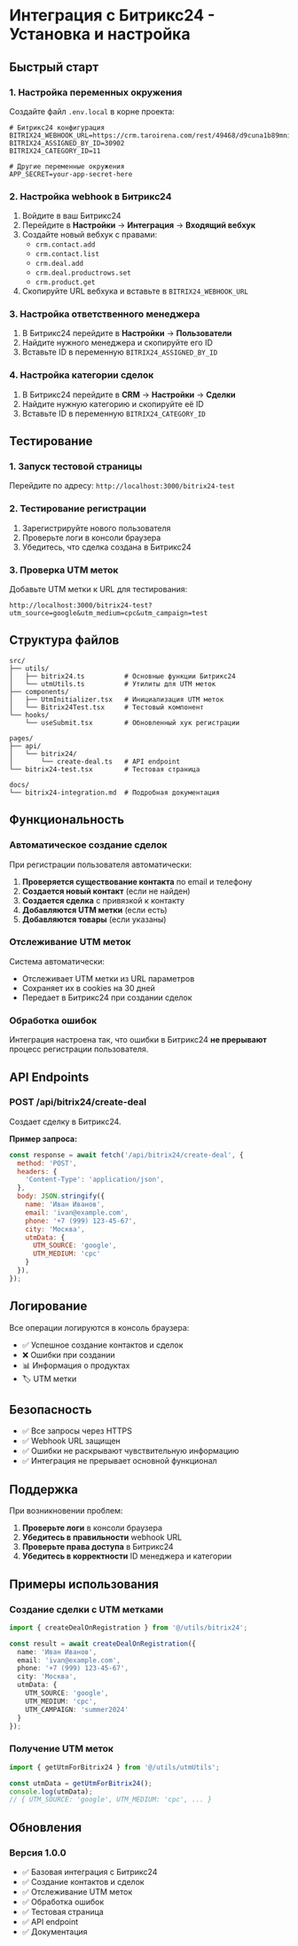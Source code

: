 # Интеграция с Битрикс24 - Установка и настройка

## Быстрый старт

### 1. Настройка переменных окружения

Создайте файл `.env.local` в корне проекта:

```env
# Битрикс24 конфигурация
BITRIX24_WEBHOOK_URL=https://crm.taroirena.com/rest/49468/d9cuna1b89mnipbq/
BITRIX24_ASSIGNED_BY_ID=30902
BITRIX24_CATEGORY_ID=11

# Другие переменные окружения
APP_SECRET=your-app-secret-here
```

### 2. Настройка webhook в Битрикс24

1. Войдите в ваш Битрикс24
2. Перейдите в **Настройки** → **Интеграция** → **Входящий вебхук**
3. Создайте новый вебхук с правами:
   - `crm.contact.add`
   - `crm.contact.list`
   - `crm.deal.add`
   - `crm.deal.productrows.set`
   - `crm.product.get`
4. Скопируйте URL вебхука и вставьте в `BITRIX24_WEBHOOK_URL`

### 3. Настройка ответственного менеджера

1. В Битрикс24 перейдите в **Настройки** → **Пользователи**
2. Найдите нужного менеджера и скопируйте его ID
3. Вставьте ID в переменную `BITRIX24_ASSIGNED_BY_ID`

### 4. Настройка категории сделок

1. В Битрикс24 перейдите в **CRM** → **Настройки** → **Сделки**
2. Найдите нужную категорию и скопируйте её ID
3. Вставьте ID в переменную `BITRIX24_CATEGORY_ID`

## Тестирование

### 1. Запуск тестовой страницы

Перейдите по адресу: `http://localhost:3000/bitrix24-test`

### 2. Тестирование регистрации

1. Зарегистрируйте нового пользователя
2. Проверьте логи в консоли браузера
3. Убедитесь, что сделка создана в Битрикс24

### 3. Проверка UTM меток

Добавьте UTM метки к URL для тестирования:
```
http://localhost:3000/bitrix24-test?utm_source=google&utm_medium=cpc&utm_campaign=test
```

## Структура файлов

```
src/
├── utils/
│   ├── bitrix24.ts          # Основные функции Битрикс24
│   └── utmUtils.ts          # Утилиты для UTM меток
├── components/
│   ├── UtmInitializer.tsx   # Инициализация UTM меток
│   └── Bitrix24Test.tsx     # Тестовый компонент
└── hooks/
    └── useSubmit.tsx        # Обновленный хук регистрации

pages/
├── api/
│   └── bitrix24/
│       └── create-deal.ts   # API endpoint
└── bitrix24-test.tsx        # Тестовая страница

docs/
└── bitrix24-integration.md  # Подробная документация
```

## Функциональность

### Автоматическое создание сделок

При регистрации пользователя автоматически:

1. **Проверяется существование контакта** по email и телефону
2. **Создается новый контакт** (если не найден)
3. **Создается сделка** с привязкой к контакту
4. **Добавляются UTM метки** (если есть)
5. **Добавляются товары** (если указаны)

### Отслеживание UTM меток

Система автоматически:

- Отслеживает UTM метки из URL параметров
- Сохраняет их в cookies на 30 дней
- Передает в Битрикс24 при создании сделок

### Обработка ошибок

Интеграция настроена так, что ошибки в Битрикс24 **не прерывают** процесс регистрации пользователя.

## API Endpoints

### POST /api/bitrix24/create-deal

Создает сделку в Битрикс24.

**Пример запроса:**
```javascript
const response = await fetch('/api/bitrix24/create-deal', {
  method: 'POST',
  headers: {
    'Content-Type': 'application/json',
  },
  body: JSON.stringify({
    name: 'Иван Иванов',
    email: 'ivan@example.com',
    phone: '+7 (999) 123-45-67',
    city: 'Москва',
    utmData: {
      UTM_SOURCE: 'google',
      UTM_MEDIUM: 'cpc'
    }
  }),
});
```

## Логирование

Все операции логируются в консоль браузера:

- ✅ Успешное создание контактов и сделок
- ❌ Ошибки при создании
- 📊 Информация о продуктах
- 🏷️ UTM метки

## Безопасность

- ✅ Все запросы через HTTPS
- ✅ Webhook URL защищен
- ✅ Ошибки не раскрывают чувствительную информацию
- ✅ Интеграция не прерывает основной функционал

## Поддержка

При возникновении проблем:

1. **Проверьте логи** в консоли браузера
2. **Убедитесь в правильности** webhook URL
3. **Проверьте права доступа** в Битрикс24
4. **Убедитесь в корректности** ID менеджера и категории

## Примеры использования

### Создание сделки с UTM метками

```typescript
import { createDealOnRegistration } from '@/utils/bitrix24';

const result = await createDealOnRegistration({
  name: 'Иван Иванов',
  email: 'ivan@example.com',
  phone: '+7 (999) 123-45-67',
  city: 'Москва',
  utmData: {
    UTM_SOURCE: 'google',
    UTM_MEDIUM: 'cpc',
    UTM_CAMPAIGN: 'summer2024'
  }
});
```

### Получение UTM меток

```typescript
import { getUtmForBitrix24 } from '@/utils/utmUtils';

const utmData = getUtmForBitrix24();
console.log(utmData);
// { UTM_SOURCE: 'google', UTM_MEDIUM: 'cpc', ... }
```

## Обновления

### Версия 1.0.0
- ✅ Базовая интеграция с Битрикс24
- ✅ Создание контактов и сделок
- ✅ Отслеживание UTM меток
- ✅ Обработка ошибок
- ✅ Тестовая страница
- ✅ API endpoint
- ✅ Документация 
